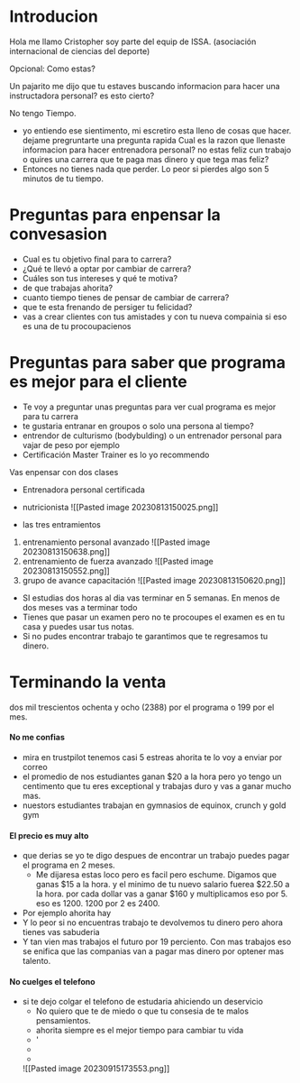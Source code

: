 # Introducion
Hola me llamo Cristopher soy parte del equip de ISSA. (asociación internacional de ciencias del deporte)

Opcional: Como estas? 

Un pajarito me dijo que tu estaves buscando informacion para hacer una instructadora personal? es esto cierto? 

No tengo Tiempo. 
- yo entiendo ese sientimento, mi escretiro esta lleno de cosas que hacer. dejame pregruntarte una pregunta rapida Cual es la razon que llenaste informacion para hacer entrenadora personal? no estas feliz cun trabajo o quires una carrera que te paga mas dinero y que tega mas feliz? 
- Entonces no tienes nada que perder. Lo peor si pierdes algo son 5 minutos de tu tiempo. 

# Preguntas para enpensar la convesasion 
- Cual es tu objetivo final para to carrera?
- ¿Qué te llevó a optar por cambiar de carrera?
- Cuáles son tus intereses y qué te motiva?
- de que trabajas ahorita? 
- cuanto tiempo tienes de pensar de cambiar de carrera?
- que te esta frenando de persiger tu felicidad? 
- vas a crear clientes con tus amistades y con tu nueva compainia si eso es una de tu procoupacienos 

# Preguntas para saber que programa es mejor para el cliente
- Te voy a preguntar unas preguntas para ver cual programa es mejor para tu carrera 
- te gustaria entranar en groupos o solo una persona al tiempo?
- entrendor de culturismo (bodybulding) o un entrenador personal para vajar de peso por ejemplo
- Certificación Master Trainer es lo yo recommendo 

Vas enpensar con dos clases 
- Entrenadora personal certificada
- nutricionista
![[Pasted image 20230813150025.png]]

- las tres entramientos
 1.   entrenamiento personal avanzado ![[Pasted image 20230813150638.png]]
 2. entrenamiento de fuerza avanzado ![[Pasted image 20230813150552.png]]
 3.  grupo de avance capacitación ![[Pasted image 20230813150620.png]]
- SI estudias dos horas al dia vas terminar en 5 semanas. En menos de dos meses vas a terminar todo
- Tienes que pasar un examen pero no te procoupes el examen es en tu casa y puedes usar tus notas. 
- Si no pudes encontrar trabajo te garantimos que te regresamos tu dinero. 


# Terminando la venta

dos mil trescientos ochenta y ocho (2388) por el programa o 199 por el mes. 

#### No me confias 
- mira en trustpilot tenemos casi 5 estreas ahorita te lo voy a enviar por correo 
- el promedio de nos estudiantes ganan $20 a la hora pero yo tengo un centimento que tu eres exceptional y trabajas duro y vas a ganar mucho mas. 
- nuestors estudiantes trabajan en gymnasios de equinox, crunch y gold gym 

#### El precio es muy alto
- que derias se yo te digo despues de encontrar un trabajo puedes pagar el programa en 2 meses. 
	- Me dijaresa estas loco pero es facil pero eschume. Digamos que ganas $15 a la hora. y el minimo de tu nuevo salario fuerea $22.50 a la hora. por cada dollar vas a ganar $160 y multiplicamos eso por 5. eso es 1200. 1200 por 2 es 2400. 
- Por ejemplo ahorita hay 
- Y lo peor si no encuentras trabajo te devolvemos tu dinero pero ahora tienes vas sabuderia
- Y tan vien mas trabajos el futuro por 19 perciento. Con mas trabajos eso se enifica que las companias van a pagar mas dinero por optener mas talento. 


#### No cuelges el telefono 
 - si te dejo colgar el telefono de estudaria ahiciendo un deservicio 
	 - No quiero que te de miedo o que tu consesia de te malos pensamientos. 
	 - ahorita siempre es el mejor tiempo para cambiar tu vida 
	 - '
	 - 
	 - 
	 ![[Pasted image 20230915173553.png]]
